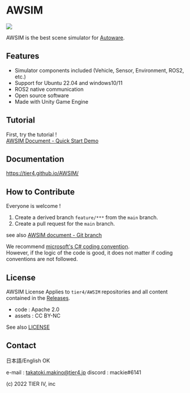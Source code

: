 # AWSIM

![](/README_img/AWSIM.png)

AWSIM is the best scene simulator for [Autoware](https://github.com/autowarefoundation/autoware).

## Features

- Simulator components included (Vehicle, Sensor, Environment, ROS2, etc.)
- Support for Ubuntu 22.04 and windows10/11
- ROS2 native communication
- Open source software
- Made with Unity Game Engine

## Tutorial

First, try the tutorial !  
[AWSIM Document - Quick Start Demo](https://tier4.github.io/AWSIM/GettingStarted/QuickStartDemo/)

## Documentation

https://tier4.github.io/AWSIM/

## How to Contribute

Everyone is welcome !
1. Create a derived branch `feature/***` from the `main` branch.
2. Create a pull request for the `main` branch.

see also [AWSIM document - Git branch](https://tier4.github.io/AWSIM/ProjectGuide/GitBranch/)

We recommend [microsoft's C# coding convention](https://learn.microsoft.com/en-us/dotnet/csharp/fundamentals/coding-style/coding-conventions?redirectedfrom=MSDN).  
However, if the logic of the code is good, it does not matter if coding conventions are not followed.

## License

AWSIM License
Applies to `tier4/AWSIM` repositories and all content contained in the [Releases](https://github.com/tier4/AWSIM/releases).

- code : Apache 2.0
- assets : CC BY-NC

See also [LICENSE](./LICENSE)

## Contact

日本語/English OK

e-mail : takatoki.makino@tier4.jp 
discord : mackie#6141

(c) 2022 TIER IV, inc
